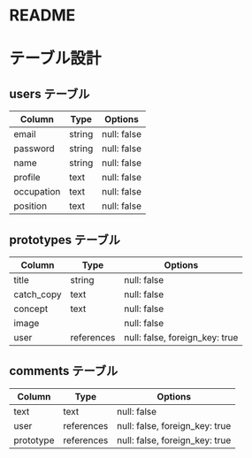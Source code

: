 # README

# テーブル設計

## users テーブル

| Column     | Type   | Options     |
| ---------- | ------ | ----------- |
| email      | string | null: false |
| password   | string | null: false |
| name       | string | null: false |
| profile    | text   | null: false |
| occupation | text   | null: false |
| position   | text   | null: false |

## prototypes テーブル

| Column     | Type   | Options     |
| ---------- | ------ | ----------- |
| title      | string | null: false |
| catch_copy | text   | null: false |
| concept    | text   | null: false |
| image      |        | null: false |
| user       | references | null: false, foreign_key: true |

## comments テーブル

| Column     | Type   | Options     |
| ---------- | ------ | ----------- |
| text       | text   | null: false |
| user       | references | null: false, foreign_key: true |
| prototype  | references | null: false, foreign_key: true |